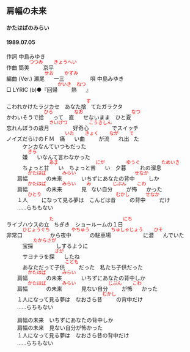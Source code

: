 <style type="text/css">
	ruby{
	    ruby-position: over;
	}
	ruby > rt{font-size: 12px;color:red;}
	p{font:16px;font-size: '楷体'}
</style>
<style type="text/css">
	ruby{
	    ruby-position: over;
	}
	ruby > rt{font-size: 12px;color:red;}
	p{font:16px;font-size: '楷体'}
</style>
## 肩幅の未来
#### かたはばのみらい
#### 1989.07.05


作詞     中島みゆき  
作曲      <ruby><rb><ruby><rb>筒美</rb><rp></rb><rp>(</rp><rt></rp><rt>つつみ</rt><rp></rt><rp>)</rp></ruby></rp></ruby><ruby><rb><ruby><rb>京平</rb><rp></rb><rp>(</rp><rt></rp><rt>きょうへい</rt><rp></rt><rp>)</rp></ruby></rp></ruby>  
編曲 (Ver.) <ruby><rb><ruby><rb>瀬尾</rb><rp></rb><rp>(</rp><rt></rp><rt>せお</rt><rp></rt><rp>)</rp></ruby></rp></ruby><ruby><rb><ruby><rb>一三</rb><rp></rb><rp>(</rp><rt></rp><rt>かずみ</rt><rp></rt><rp>)</rp></ruby></rp></ruby>　　 
唄     中島みゆき   
□ LYRIC (b)●『<ruby><rb><ruby><rb>回帰</rb><rp></rb><rp>(</rp><rt></rp><rt>かいき</rt><rp></rt><rp>)</rp></ruby></rp></ruby><ruby><rb><ruby><rb>熱</rb><rp></rb><rp>(</rp><rt></rp><rt>ねつ</rt><rp></rt><rp>)</rp></ruby></rp></ruby>』　　  
   
   
こわれかけたラジカセ　あなた<ruby><rb><ruby><rb>捨</rb><rp></rb><rp>(</rp><rt></rp><rt>す</rt><rp></rt><rp>)</rp></ruby></rp></ruby>てたガラクタ   
かわいそうで<ruby><rb><ruby><rb>拾</rb><rp></rb><rp>(</rp><rt></rp><rt>ひろ</rt><rp></rt><rp>)</rp></ruby></rp></ruby>って　<ruby><rb><ruby><rb>直</rb><rp></rb><rp>(</rp><rt></rp><rt>なお</rt><rp></rt><rp>)</rp></ruby></rp></ruby>せないまま　ひと<ruby><rb><ruby><rb>夏</rb><rp></rb><rp>(</rp><rt></rp><rt>なつ</rt><rp></rt><rp>)</rp></ruby></rp></ruby>   
忘れんぼうの<ruby><rb><ruby><rb>歳月</rb><rp></rb><rp>(</rp><rt></rp><rt>さいげつ</rt><rp></rt><rp>)</rp></ruby></rp></ruby>　<ruby><rb><ruby><rb>好奇心</rb><rp></rb><rp>(</rp><rt></rp><rt>こうきしん</rt><rp></rt><rp>)</rp></ruby></rp></ruby>でスイッチ   
ノイズだらけのＦＭ　<ruby><rb><ruby><rb>痛</rb><rp></rb><rp>(</rp><rt></rp><rt>いた</rt><rp></rt><rp>)</rp></ruby></rp></ruby>い<ruby><rb><ruby><rb>曲</rb><rp></rb><rp>(</rp><rt></rp><rt>きょく</rt><rp></rt><rp>)</rp></ruby></rp></ruby>が<ruby><rb><ruby><rb>流</rb><rp></rb><rp>(</rp><rt></rp><rt>なが</rt><rp></rt><rp>)</rp></ruby></rp></ruby>れ<ruby><rb><ruby><rb>出</rb><rp></rb><rp>(</rp><rt></rp><rt>で</rt><rp></rt><rp>)</rp></ruby></rp></ruby>た   
　　　ケンカなんていつもだった   
　　　<ruby><rb><ruby><rb>嫌</rb><rp></rb><rp>(</rp><rt></rp><rt>きら</rt><rp></rt><rp>)</rp></ruby></rp></ruby>いなんて言わなかった   
　　　ちょっと<ruby><rb><ruby><rb>甘</rb><rp></rb><rp>(</rp><rt></rp><rt>あま</rt><rp></rt><rp>)</rp></ruby></rp></ruby>い　ちょっと<ruby><rb><ruby><rb>苦</rb><rp></rb><rp>(</rp><rt></rp><rt>にが</rt><rp></rt><rp>)</rp></ruby></rp></ruby>い　<ruby><rb><ruby><rb>夕暮</rb><rp></rb><rp>(</rp><rt></rp><rt>ゆうぐ</rt><rp></rt><rp>)</rp></ruby></rp></ruby>れの<ruby><rb><ruby><rb>溜息</rb><rp></rb><rp>(</rp><rt></rp><rt>ためいき</rt><rp></rt><rp>)</rp></ruby></rp></ruby>   
　　<ruby><rb><ruby><rb>肩幅</rb><rp></rb><rp>(</rp><rt></rp><rt>かたはば</rt><rp></rt><rp>)</rp></ruby></rp></ruby>の<ruby><rb><ruby><rb>未来</rb><rp></rb><rp>(</rp><rt></rp><rt>みらい</rt><rp></rt><rp>)</rp></ruby></rp></ruby>　いちずにあなたの<ruby><rb><ruby><rb>背中</rb><rp></rb><rp>(</rp><rt></rp><rt>せなか</rt><rp></rt><rp>)</rp></ruby></rp></ruby>しか   
　　<ruby><rb><ruby><rb>肩幅</rb><rp></rb><rp>(</rp><rt></rp><rt>かたはば</rt><rp></rt><rp>)</rp></ruby></rp></ruby>の<ruby><rb><ruby><rb>未来</rb><rp></rb><rp>(</rp><rt></rp><rt>みらい</rt><rp></rt><rp>)</rp></ruby></rp></ruby>　<ruby><rb><ruby><rb>見</rb><rp></rb><rp>(</rp><rt></rp><rt>み</rt><rp></rt><rp>)</rp></ruby></rp></ruby>ない<ruby><rb><ruby><rb>自分</rb><rp></rb><rp>(</rp><rt></rp><rt>じぶん</rt><rp></rt><rp>)</rp></ruby></rp></ruby>が<ruby><rb><ruby><rb>怖</rb><rp></rb><rp>(</rp><rt></rp><rt>こわ</rt><rp></rt><rp>)</rp></ruby></rp></ruby>かった   
　　１<ruby><rb><ruby><rb>人</rb><rp></rb><rp>(</rp><rt></rp><rt>ひとり</rt><rp></rt><rp>)</rp></ruby></rp></ruby>になって見る夢は　こんどは<ruby><rb><ruby><rb>昔</rb><rp></rb><rp>(</rp><rt></rp><rt>むかし</rt><rp></rt><rp>)</rp></ruby></rp></ruby>の<ruby><rb><ruby><rb>背中</rb><rp></rb><rp>(</rp><rt></rp><rt>せなか</rt><rp></rt><rp>)</rp></ruby></rp></ruby>だけ   
　　……らちもない   
   
ライブハウスの<ruby><rb><ruby><rb>立</rb><rp></rb><rp>(</rp><rt></rp><rt>た</rt><rp></rt><rp>)</rp></ruby></rp></ruby>ちぎき　ショールームの１<ruby><rb><ruby><rb>日</rb><rp></rb><rp>(</rp><rt></rp><rt>にち</rt><rp></rt><rp>)</rp></ruby></rp></ruby>   
<ruby><rb><ruby><rb>非常口</rb><rp></rb><rp>(</rp><rt></rp><rt>ひじょうぐち</rt><rp></rt><rp>)</rp></ruby></rp></ruby>から<ruby><rb><ruby><rb>夜中</rb><rp></rb><rp>(</rp><rt></rp><rt>やちゅう</rt><rp></rt><rp>)</rp></ruby></rp></ruby>の<ruby><rb><ruby><rb>駐車場</rb><rp></rb><rp>(</rp><rt></rp><rt>ちゅしゃじょう</rt><rp></rt><rp>)</rp></ruby></rp></ruby>に<ruby><rb><ruby><rb>潜</rb><rp></rb><rp>(</rp><rt></rp><rt>ひそ</rt><rp></rt><rp>)</rp></ruby></rp></ruby>んでいた   
　　　<ruby><rb><ruby><rb>宝探</rb><rp></rb><rp>(</rp><rt></rp><rt>たからさが</rt><rp></rt><rp>)</rp></ruby></rp></ruby>しするように   
　　　サヨナラを<ruby><rb><ruby><rb>探</rb><rp></rb><rp>(</rp><rt></rp><rt>さが</rt><rp></rt><rp>)</rp></ruby></rp></ruby>したね   
　　　あなただって<ruby><rb><ruby><rb>子供</rb><rp></rb><rp>(</rp><rt></rp><rt>こども</rt><rp></rt><rp>)</rp></ruby></rp></ruby>だった　私たち子供だった   
　　<ruby><rb><ruby><rb>肩幅</rb><rp></rb><rp>(</rp><rt></rp><rt>かたはば</rt><rp></rt><rp>)</rp></ruby></rp></ruby>の<ruby><rb><ruby><rb>未来</rb><rp></rb><rp>(</rp><rt></rp><rt>みらい</rt><rp></rt><rp>)</rp></ruby></rp></ruby>　いちずにあなたの背中しか   
　　<ruby><rb><ruby><rb>肩幅</rb><rp></rb><rp>(</rp><rt></rp><rt>かたはば</rt><rp></rt><rp>)</rp></ruby></rp></ruby>の<ruby><rb><ruby><rb>未来</rb><rp></rb><rp>(</rp><rt></rp><rt>みらい</rt><rp></rt><rp>)</rp></ruby></rp></ruby>　見ない<ruby><rb><ruby><rb>自分</rb><rp></rb><rp>(</rp><rt></rp><rt>じぶん</rt><rp></rt><rp>)</rp></ruby></rp></ruby>が<ruby><rb><ruby><rb>怖</rb><rp></rb><rp>(</rp><rt></rp><rt>こわ</rt><rp></rt><rp>)</rp></ruby></rp></ruby>かった   
　　１人になって見る夢は　なおさら<ruby><rb><ruby><rb>昔</rb><rp></rb><rp>(</rp><rt></rp><rt>むかし</rt><rp></rt><rp>)</rp></ruby></rp></ruby>の背中だけ   
　　……らちもない   
   
　　肩幅の未来　いちずにあなたの背中しか   
　　肩幅の未来　見ない自分が怖かった   
　　１人になって見る夢は　なおさら昔の背中だけ   
　　……らちもない   